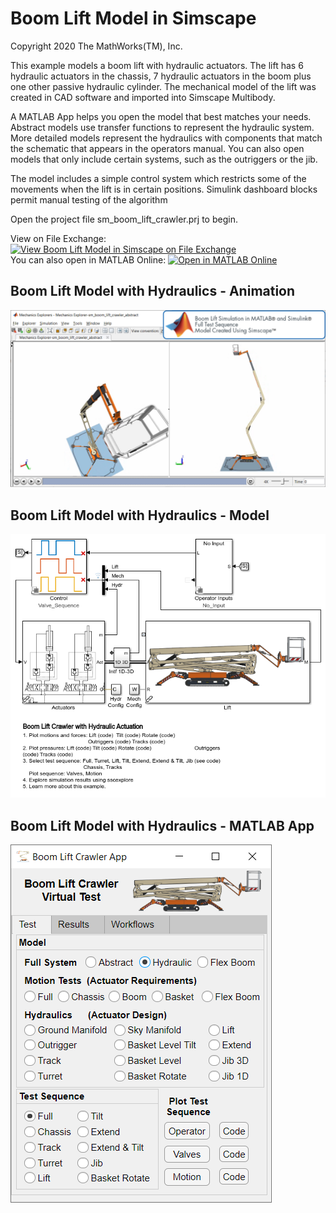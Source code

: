 # **Boom Lift Model in Simscape**
Copyright 2020 The MathWorks(TM), Inc.

This example models a boom lift with hydraulic actuators. The lift 
has 6 hydraulic actuators in the chassis, 7 hydraulic actuators in 
the boom plus one other passive hydraulic cylinder. The mechanical model
of the lift was created in CAD software and imported into Simscape Multibody. 

A MATLAB App helps you open the model that best matches your needs. Abstract
models use transfer functions to represent the hydraulic system.  More
detailed models represent the hydraulics with components that match the
schematic that appears in the operators manual. You can also open models 
that only include certain systems, such as the outriggers or the jib.

The model includes a simple control system which restricts some of the 
movements when the lift is in certain positions. Simulink dashboard blocks 
permit manual testing of the algorithm

Open the project file sm_boom_lift_crawler.prj to begin.

View on File Exchange: [![View Boom Lift Model in Simscape on File Exchange](https://www.mathworks.com/matlabcentral/images/matlab-file-exchange.svg)](https://www.mathworks.com/matlabcentral/fileexchange/84390-boom-lift-model-in-simscape)  
You can also open in MATLAB Online: [![Open in MATLAB Online](https://www.mathworks.com/images/responsive/global/open-in-matlab-online.svg)](https://matlab.mathworks.com/open/github/v1?repo=mathworks/Boom-Lift-Model-Simscape&project=sm_boom_lift_crawler.prj)

## **Boom Lift Model with Hydraulics - Animation**
![](Overview/sm_boom_lift_crawler_mechExpAnim.png)

## **Boom Lift Model with Hydraulics - Model**
![](Overview/sm_boom_lift_crawler_model_hydraulic.png)

## **Boom Lift Model with Hydraulics - MATLAB App**
![](Overview/sm_boom_lift_crawler_MATLAB_App.png)
